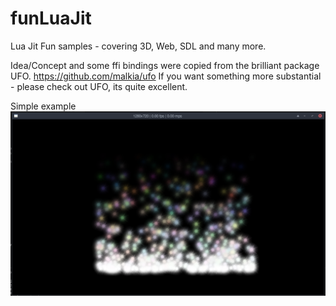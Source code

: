 funLuaJit
=========

Lua Jit Fun samples - covering 3D, Web, SDL and many more.

Idea/Concept and some ffi bindings were copied from the brilliant package UFO.
https://github.com/malkia/ufo
If you want something more substantial - please check out UFO, its quite excellent.

Simple example
![alt text](screenshots/2021-03-12_00-32.png)
